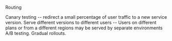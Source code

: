 Routing

Canary testing -- redirect a small percentage of user traffic to a new service version.
Serve different versions to different users -- Users on different plans or from a different regions may be served by separate environments
A/B testing.
Gradual rollouts.
